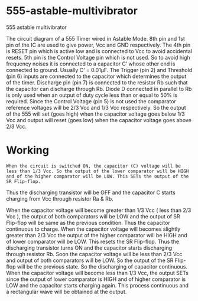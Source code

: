 # 555-astable-multivibrator
555 astable multivibrator 

The circuit diagram of a 555 Timer wired in Astable Mode. 8th pin and 1st pin of the IC are used to give power, Vcc and GND respectively. The 4th pin is RESET pin which is active low and is connected to Vcc to avoid accidental resets. 5th pin is the Control Voltage pin which is not used. So to avoid high frequency noises it is connected to a capacitor C’ whose other end is connected to ground. Usually C’ = 0.01μF. The Trigger (pin 2) and Threshold (pin 6) inputs are connected to the capacitor which determines the output of the timer. Discharge pin (pin 7) is connected to the resistor Rb such that the capacitor can discharge through Rb. Diode D connected in parallel to Rb is only used when an output of duty cycle less than or equal to 50% is required. 
Since the Control Voltage (pin 5) is not used the comparator reference voltages will be 2/3 Vcc and 1/3 Vcc respectively. So the output of the 555 will set (goes high) when the capacitor voltage goes below 1/3 Vcc and output will reset (goes low) when the capacitor voltage goes above 2/3 Vcc.
# Working
	When the circuit is switched ON, the capacitor (C) voltage will be less than 1/3 Vcc. So the output of the lower comparator will be HIGH and of the higher comparator will be LOW. This SETs the output of the SR Flip-flop.
Thus the discharging transistor will be OFF and the capacitor C starts charging from Vcc through resistor Ra & Rb.


When the capacitor voltage will become greater than 1/3 Vcc ( less than 2/3 Vcc ), the output of both comparators will be LOW and the output of SR Flip-flop will be same as the previous condition. Thus the capacitor continuous to charge.
When the capacitor voltage will becomes slightly greater than 2/3 Vcc the output of the higher comparator will be HIGH and of lower comparator will be LOW. This resets the SR Flip-flop.
Thus the discharging transistor turns ON and the capacitor starts discharging through resistor Rb.
Soon the capacitor voltage will be less than 2/3 Vcc and output of both comparators will be LOW. So the output of the SR Flip-flop will be the previous state.
So the discharging of capacitor continuous.
When the capacitor voltage will become less than 1/3 Vcc, the output SETs since the output of lower comparator is HIGH and of higher comparator is LOW and the capacitor starts charging again.
This process continuous and a rectangular wave will be obtained at the output.
